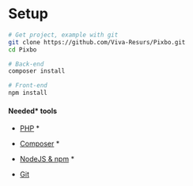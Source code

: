 # Setup

```bash
# Get project, example with git
git clone https://github.com/Viva-Resurs/Pixbo.git
cd Pixbo

# Back-end
composer install

# Front-end
npm install
```

#### Needed* tools

- [PHP](http://php.net/) *

- [Composer](https://getcomposer.org/download/) *

- [NodeJS & npm](https://nodejs.org/en/download/) *

- [Git](https://git-scm.com/download/win)
